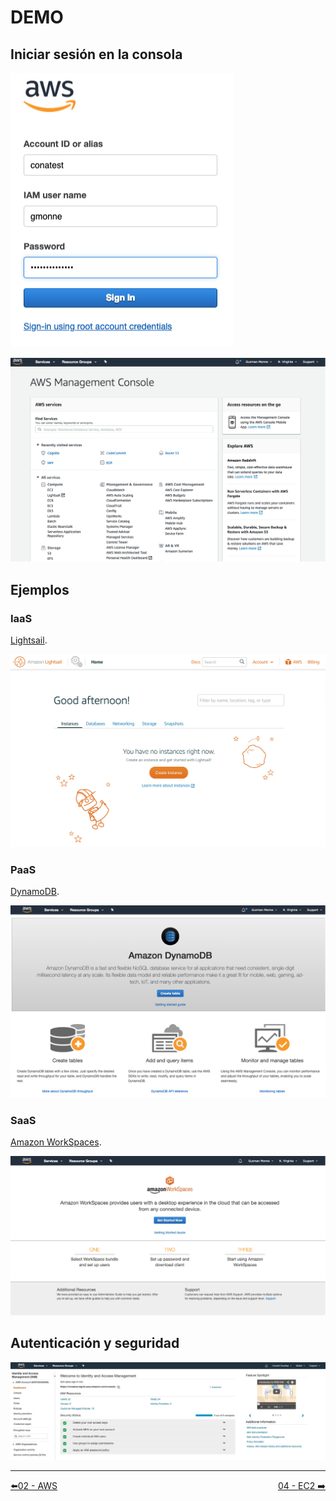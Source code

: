 # DEMO

## Iniciar sesión en la consola

![Iniciar sesión en la consola](../imagenes/002.png)

![Consola de administración](../imagenes/003.png)

## Ejemplos

### IaaS

[Lightsail](https://lightsail.aws.amazon.com/ls/webapp/home).

![Lightsail](../imagenes/004.png)

### PaaS

[DynamoDB](https://console.aws.amazon.com/dynamodb/home?region=us-east-1#gettingStarted:).

![DynamoDB](../imagenes/005.png)

### SaaS

[Amazon WorkSpaces](https://console.aws.amazon.com/workspaces/home?region=us-east-1#home:home).

![Amazon WorkSpaces](../imagenes/006.png)

## Autenticación y seguridad

![IAM](../imagenes/cloud_101_001.jpg)

---
<div style="width: 100%">
  <div style="float: left"><a href="../guias/02_aws.md">⬅️02 - AWS</a></div>
  <div style="float: right"><a href="../guias/04_ec2.md">04 - EC2 ➡️</a></div>
</div>